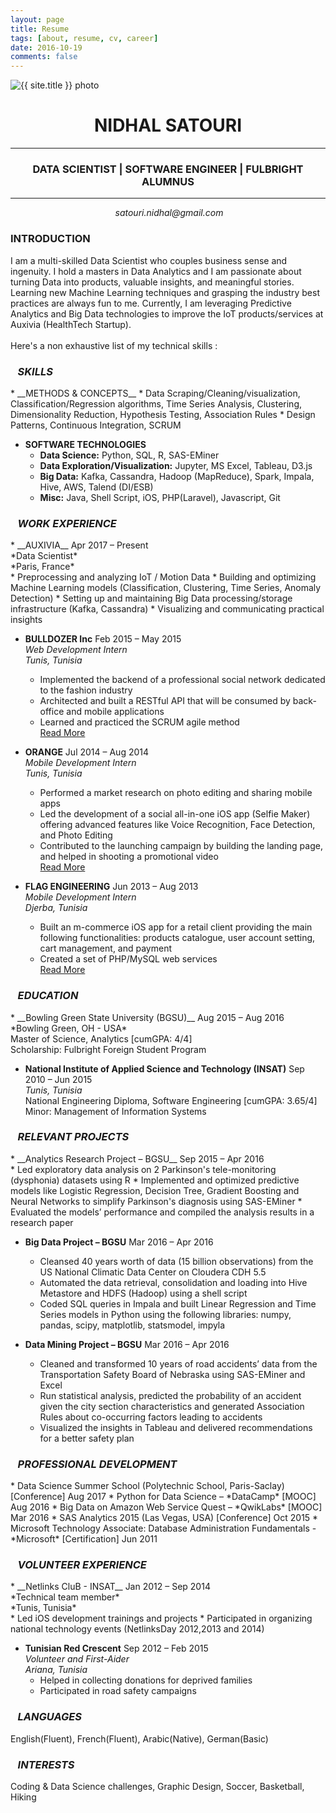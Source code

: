 ```yaml
---
layout: page
title: Resume
tags: [about, resume, cv, career]
date: 2016-10-19
comments: false
---
```


<img src="{{ site.url }}/{{ site.author_photo }}" alt="{{ site.title }} photo" style="text-align:center" class="img-circle animated rotateIn" style='border:6px solid #c0c0c0'>
<h1 style="text-align:center">NIDHAL SATOURI</h1>
<hr>
<h3 style="text-align:center">DATA SCIENTIST | SOFTWARE ENGINEER | FULBRIGHT ALUMNUS</h3>
<hr>
<p style="text-align:center">
<i class="fa fa-envelope" aria-hidden="true">&nbsp;satouri.nidhal@gmail.com</i><br>
<!-- <i class="fa fa-phone-square" aria-hidden="true">&nbsp;+33 771 152 264</i> | <a href="{{ site.url }}/assets/resume.pdf" class="button" download target="_blank"><i class="fa fa-download"></i>&nbsp;Download PDF</a>-->
</p>
<h3>INTRODUCTION</h3>
<p>
I am a multi-skilled Data Scientist who couples business sense and ingenuity. I hold a masters in Data Analytics and I am passionate about turning Data into products, valuable insights, and meaningful stories. Learning new Machine Learning techniques and grasping the industry best practices are always fun to me. Currently, I am leveraging Predictive Analytics and Big Data technologies to improve the IoT products/services at Auxivia (HealthTech Startup). 
<br/><br/>
Here's a non exhaustive list of my technical skills : 
</p>

<h3><i class="fa fa-cogs" aria-hidden="true">&nbsp;&nbsp;&nbsp;SKILLS</i></h3>
* __METHODS & CONCEPTS__
    * Data Scraping/Cleaning/visualization, Classification/Regression algorithms, Time Series Analysis, Clustering, Dimensionality Reduction, Hypothesis Testing, Association Rules 
    * Design Patterns, Continuous Integration, SCRUM 
    
* __SOFTWARE TECHNOLOGIES__
    * __Data Science:__ Python, SQL, R, SAS-EMiner
    * __Data Exploration/Visualization:__ Jupyter, MS Excel, Tableau, D3.js
    * __Big Data:__ Kafka, Cassandra, Hadoop (MapReduce), Spark, Impala, Hive, AWS, Talend (DI/ESB)
    * __Misc:__ Java, Shell Script, iOS, PHP(Laravel), Javascript, Git

<h3><i class="fa fa-briefcase" aria-hidden="true">&nbsp;&nbsp;&nbsp;WORK EXPERIENCE</i></h3>
* <a href="http://auxivia.com/fr/" target="_blank" style="text-decoration:none">__AUXIVIA__ </a> Apr 2017 – Present<br/>
*Data Scientist*<br/>
*Paris, France*<br/>
    * Preprocessing and analyzing IoT / Motion Data 
    * Building and optimizing Machine Learning models (Classification, Clustering, Time Series, Anomaly Detection)
    * Setting up and maintaining Big Data processing/storage infrastructure (Kafka, Cassandra)
    * Visualizing and communicating practical insights<br/>
    
* <a href="https://www.bulldozerinc.com/?lang=en" target="_blank" style="text-decoration:none">__BULLDOZER Inc__ </a> Feb 2015 – May 2015<br/>
*Web Development Intern*<br/>
*Tunis, Tunisia*<br/>
    * Implemented the backend of a professional social network dedicated to the fashion industry 
    * Architected and built a RESTful API that will be consumed by back-office and mobile applications
    * Learned and practiced the SCRUM agile method<br/>
<a href="{{ site.url }}{% post_url 2015-05-31-ThimbleFashion-post %}" class="btn zoombtn">Read More</a>
            
* <a href="https://www.orange.tn" target="_blank" style="text-decoration:none">__ORANGE__ </a> Jul 2014 – Aug 2014<br/>
*Mobile Development Intern*<br/>
*Tunis, Tunisia*<br/>
    * Performed a market research on photo editing and sharing mobile apps
    * Led the development of a social all-in-one iOS app (Selfie Maker) offering advanced features like Voice Recognition, Face Detection, and Photo Editing
    * Contributed to the launching campaign by building the landing page, and helped in shooting a promotional video<br/>
<a href="{{ site.url }}{% post_url 2014-08-31-SelfieMaker-post %}" class="btn zoombtn">Read More</a>
	
* <a href="http://flag-engineering.com" target="_blank" style="text-decoration:none">__FLAG ENGINEERING__ </a> Jun 2013 – Aug 2013<br/>
*Mobile Development Intern*<br/>
*Djerba, Tunisia*<br/>
    * Built an m-commerce iOS app for a retail client providing the main following functionalities: products catalogue, user account setting, cart management, and payment
    * Created a set of PHP/MySQL web services <br/>
<a href="{{ site.url }}{% post_url 2013-08-31-Koinkoo-post %}" class="btn zoombtn">Read More</a>

<h3><i class="fa fa-graduation-cap" aria-hidden="true">&nbsp;&nbsp;&nbsp;EDUCATION</i></h3>
* __Bowling Green State University (BGSU)__ Aug 2015 – Aug 2016<br/>
*Bowling Green, OH - USA*<br/>
Master of Science, Analytics [cumGPA: 4/4]<br/>
Scholarship: Fulbright Foreign Student Program<br/>

* __National Institute of Applied Science and Technology (INSAT)__  Sep 2010 – Jun 2015<br/>
*Tunis, Tunisia*<br/>
National Engineering Diploma, Software Engineering [cumGPA: 3.65/4]<br/>
Minor: Management of Information Systems<br/>

<h3><i class="fa fa-diamond" aria-hidden="true">&nbsp;&nbsp;&nbsp;RELEVANT PROJECTS</i></h3>
* __Analytics Research Project – BGSU__ Sep 2015 – Apr 2016<br/>
    * Led exploratory data analysis on 2 Parkinson's tele-monitoring (dysphonia) datasets using R 
    * Implemented and optimized predictive models like Logistic Regression, Decision Tree, Gradient Boosting and Neural Networks to  simplify Parkinson's diagnosis using SAS-EMiner
    * Evaluated the models’ performance and compiled the analysis results in a research paper

* __Big Data Project – BGSU__ Mar 2016 – Apr 2016<br/>
    * Cleansed 40 years worth of data (15 billion observations) from the US National Climatic Data Center on Cloudera CDH 5.5
    * Automated the data retrieval, consolidation and loading into Hive Metastore and HDFS (Hadoop) using a shell script
    * Coded SQL queries in Impala and built Linear Regression and Time Series models in Python using the following libraries: numpy, pandas, scipy, matplotlib, statsmodel, impyla

* __Data Mining Project – BGSU__ Mar 2016 – Apr 2016<br/>
    * Cleaned and transformed 10 years of road accidents’ data from the Transportation Safety Board of Nebraska using SAS-EMiner and Excel
    * Run statistical analysis, predicted the probability of an accident given the city section characteristics and generated Association Rules about co-occurring factors leading to accidents
    * Visualized the insights in Tableau and delivered recommendations for a better safety plan     

<h3><i class="fa fa-lightbulb-o" aria-hidden="true">&nbsp;&nbsp;&nbsp;PROFESSIONAL DEVELOPMENT</i></h3>
* Data Science Summer School (Polytechnic School, Paris-Saclay) [Conference] Aug 2017
* Python for Data Science – *DataCamp* [MOOC] Aug 2016                
* Big Data on Amazon Web Service Quest – *QwikLabs* [MOOC] Mar 2016 
* SAS Analytics 2015 (Las Vegas, USA) [Conference] Oct 2015              
* Microsoft Technology Associate: Database Administration Fundamentals - *Microsoft* [Certification] Jun 2011	

<h3><i class="fa fa-users" aria-hidden="true">&nbsp;&nbsp;&nbsp;VOLUNTEER EXPERIENCE</i></h3>
* __Netlinks CluB - INSAT__ Jan 2012 – Sep 2014<br/>
*Technical team member*<br/>
*Tunis, Tunisia*<br/>
    * Led iOS development trainings and projects
    * Participated in organizing national technology events (NetlinksDay 2012,2013 and 2014) 

* __Tunisian Red Crescent__ Sep 2012 – Feb 2015<br/>
*Volunteer and First-Aider*<br/>
*Ariana, Tunisia*<br/>
    * Helped in collecting donations for deprived families
    * Participated in road safety campaigns 

<h3><i class="fa fa-comments-o" aria-hidden="true">&nbsp;&nbsp;&nbsp;LANGUAGES</i></h3>
English(Fluent), French(Fluent), Arabic(Native), German(Basic)

<h3><i class="fa fa-coffee" aria-hidden="true">&nbsp;&nbsp;&nbsp;INTERESTS</i></h3>
Coding & Data Science challenges, Graphic Design, Soccer, Basketball, Hiking

